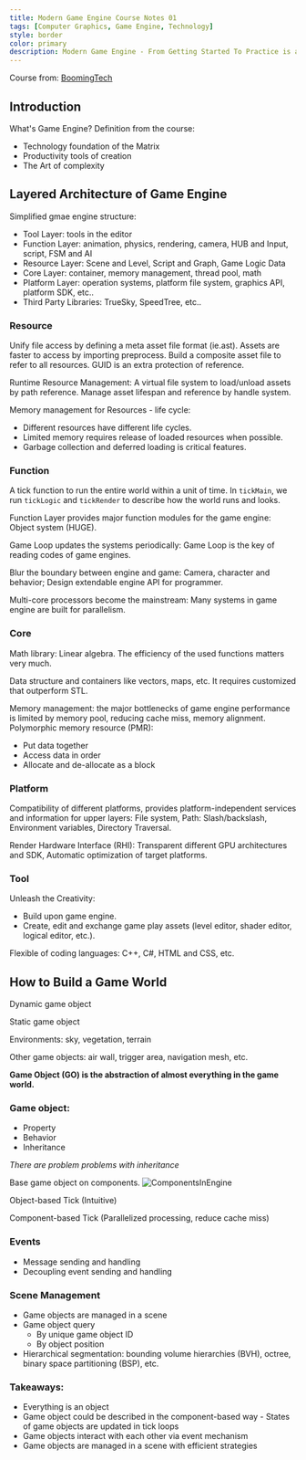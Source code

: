 ```yaml
---
title: Modern Game Engine Course Notes 01
tags: [Computer Graphics, Game Engine, Technology]
style: border
color: primary
description: Modern Game Engine - From Getting Started To Practice is a free public course about game engine, which covers the basics components of the modern game engine. 
---
```


Course from: [BoomingTech](https://games104.boomingtech.com/sc/)

## Introduction

What's Game Engine? Definition from the course:
- Technology foundation of the Matrix
- Productivity tools of creation
- The Art of complexity

## Layered Architecture of Game Engine

Simplified gmae engine structure:
 - Tool Layer: tools in the editor
 - Function Layer: animation, physics, rendering, camera, HUB and Input, script, FSM and AI
 - Resource Layer: Scene and Level, Script and Graph, Game Logic Data
 - Core Layer: container, memory management, thread pool, math
 - Platform Layer: operation systems, platform file system, graphics API, platform SDK, etc..
 - Third Party Libraries: TrueSky, SpeedTree, etc..

### Resource

Unify file access by defining a meta asset file format (ie.ast).
Assets are faster to access by importing preprocess.
Build a composite asset file to refer to all resources.
GUID is an extra protection of reference.

Runtime Resource Management: A virtual file system to load/unload assets by path reference. Manage asset lifespan and reference by handle system.

Memory management for Resources - life cycle: 
- Different resources have different life cycles. 
- Limited memory requires release of loaded resources when possible. 
- Garbage collection and deferred loading is critical features.

### Function

A tick function to run the entire world within a unit of time. In `tickMain`, we run `tickLogic` and `tickRender` to describe how the world runs and looks. 

Function Layer provides major function modules for the game engine: Object system (HUGE).

Game Loop updates the systems periodically: Game Loop is the key of reading codes of game engines.

Blur the boundary between engine and game: Camera, character and behavior; Design extendable engine API for programmer.

Multi-core processors become the mainstream: Many systems in game engine are built for parallelism.

### Core

Math library: Linear algebra. The efficiency of the used functions matters very much.

Data structure and containers like vectors, maps, etc. It requires customized that outperform STL.

Memory management: the major bottlenecks of game engine performance is limited by memory pool, reducing cache miss, memory alignment. 
Polymorphic memory resource (PMR): 

- Put data together
- Access data in order
- Allocate and de-allocate as a block

### Platform

Compatibility of different platforms, provides platform-independent services and information for upper layers: File system, Path: Slash/backslash, Environment variables, Directory Traversal.

Render Hardware Interface (RHI): Transparent different GPU architectures and SDK, Automatic optimization of target platforms. 

### Tool 

Unleash the Creativity:
 - Build upon game engine.
 - Create, edit and exchange game play assets (level editor, shader editor, logical editor, etc.).

Flexible of coding languages: C++, C#, HTML and CSS, etc.


## How to Build a Game World

Dynamic game object

Static game object 

Environments: sky, vegetation, terrain

Other game objects: air wall, trigger area, navigation mesh, etc.

**Game Object (GO) is the abstraction of almost everything in the game world.**

### Game object:

- Property
- Behavior
- Inheritance

*There are problem problems with inheritance*

Base game object on components.
![ComponentsInEngine]({{site.baseurl}}/assets/GameEngine/ComponentsInEngine.png)

Object-based Tick (Intuitive)

Component-based Tick (Parallelized processing, reduce cache miss)

### Events

- Message sending and handling
- Decoupling event sending and handling

### Scene Management

- Game objects are managed in a scene
- Game object query
    - By unique game object ID
    - By object position
- Hierarchical segmentation: bounding volume hierarchies (BVH), octree, binary space partitioning (BSP), etc.

### Takeaways:

- Everything is an object
- Game object could be described in the component-based way - States of game objects are updated in tick loops
- Game objects interact with each other via event mechanism 
- Game objects are managed in a scene with efficient strategies


